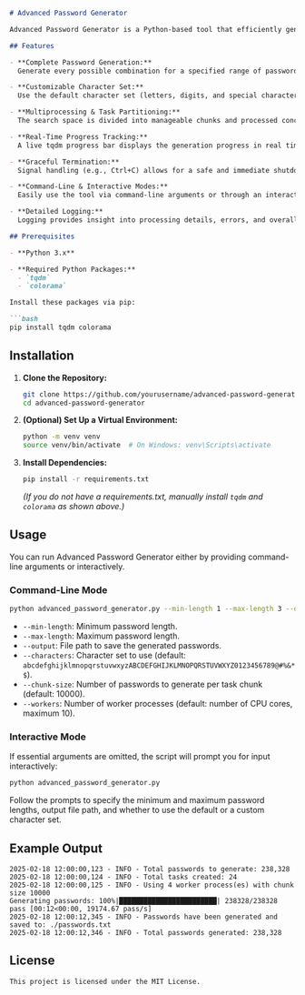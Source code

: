 
```markdown
# Advanced Password Generator

Advanced Password Generator is a Python‑based tool that efficiently generates all possible password combinations within a specified length range. Utilizing multiprocessing with a chunk‑based task partitioning approach, real‑time progress tracking via tqdm, robust logging, and graceful signal handling, this tool is designed for high‑performance, real‑world usage.

## Features

- **Complete Password Generation:**  
  Generate every possible combination for a specified range of password lengths.

- **Customizable Character Set:**  
  Use the default character set (letters, digits, and special characters) or supply your own.

- **Multiprocessing & Task Partitioning:**  
  The search space is divided into manageable chunks and processed concurrently using multiple worker processes.

- **Real-Time Progress Tracking:**  
  A live tqdm progress bar displays the generation progress in real time.

- **Graceful Termination:**  
  Signal handling (e.g., Ctrl+C) allows for a safe and immediate shutdown.

- **Command-Line & Interactive Modes:**  
  Easily use the tool via command-line arguments or through an interactive prompt.

- **Detailed Logging:**  
  Logging provides insight into processing details, errors, and overall progress.

## Prerequisites

- **Python 3.x**

- **Required Python Packages:**
  - `tqdm`
  - `colorama`

Install these packages via pip:

```bash
pip install tqdm colorama
```

## Installation

1. **Clone the Repository:**

   ```bash
   git clone https://github.com/yourusername/advanced-password-generator.git
   cd advanced-password-generator
   ```

2. **(Optional) Set Up a Virtual Environment:**

   ```bash
   python -m venv venv
   source venv/bin/activate  # On Windows: venv\Scripts\activate
   ```

3. **Install Dependencies:**

   ```bash
   pip install -r requirements.txt
   ```

   *(If you do not have a requirements.txt, manually install `tqdm` and `colorama` as shown above.)*

## Usage

You can run Advanced Password Generator either by providing command-line arguments or interactively.

### Command-Line Mode

```bash
python advanced_password_generator.py --min-length 1 --max-length 3 --output ./passwords.txt --characters "abc123" --chunk-size 10000 --workers 4
```

- `--min-length`: Minimum password length.
- `--max-length`: Maximum password length.
- `--output`: File path to save the generated passwords.
- `--characters`: Character set to use (default: `abcdefghijklmnopqrstuvwxyzABCDEFGHIJKLMNOPQRSTUVWXYZ0123456789@#%&*$`).
- `--chunk-size`: Number of passwords to generate per task chunk (default: 10000).
- `--workers`: Number of worker processes (default: number of CPU cores, maximum 10).

### Interactive Mode

If essential arguments are omitted, the script will prompt you for input interactively:

```bash
python advanced_password_generator.py
```

Follow the prompts to specify the minimum and maximum password lengths, output file path, and whether to use the default or a custom character set.

## Example Output

```
2025-02-18 12:00:00,123 - INFO - Total passwords to generate: 238,328
2025-02-18 12:00:00,124 - INFO - Total tasks created: 24
2025-02-18 12:00:00,125 - INFO - Using 4 worker process(es) with chunk size 10000
Generating passwords: 100%|████████████████████████| 238328/238328 pass [00:12<00:00, 19174.67 pass/s]
2025-02-18 12:00:12,345 - INFO - Passwords have been generated and saved to: ./passwords.txt
2025-02-18 12:00:12,346 - INFO - Total passwords generated: 238,328
```


## License
```
This project is licensed under the MIT License.
```
